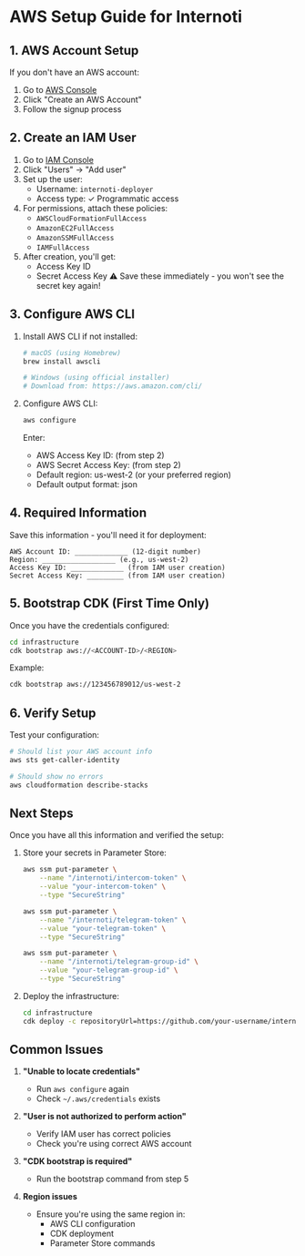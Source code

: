 # AWS Setup Guide for Internoti

## 1. AWS Account Setup

If you don't have an AWS account:
1. Go to [AWS Console](https://aws.amazon.com/)
2. Click "Create an AWS Account"
3. Follow the signup process

## 2. Create an IAM User

1. Go to [IAM Console](https://console.aws.amazon.com/iam)
2. Click "Users" → "Add user"
3. Set up the user:
   - Username: `internoti-deployer`
   - Access type: ✓ Programmatic access
4. For permissions, attach these policies:
   - `AWSCloudFormationFullAccess`
   - `AmazonEC2FullAccess`
   - `AmazonSSMFullAccess`
   - `IAMFullAccess`
5. After creation, you'll get:
   - Access Key ID
   - Secret Access Key
   ⚠️ Save these immediately - you won't see the secret key again!

## 3. Configure AWS CLI

1. Install AWS CLI if not installed:
   ```bash
   # macOS (using Homebrew)
   brew install awscli

   # Windows (using official installer)
   # Download from: https://aws.amazon.com/cli/
   ```

2. Configure AWS CLI:
   ```bash
   aws configure
   ```
   Enter:
   - AWS Access Key ID: (from step 2)
   - AWS Secret Access Key: (from step 2)
   - Default region: us-west-2 (or your preferred region)
   - Default output format: json

## 4. Required Information

Save this information - you'll need it for deployment:

```
AWS Account ID: _____________ (12-digit number)
Region: __________________ (e.g., us-west-2)
Access Key ID: _____________ (from IAM user creation)
Secret Access Key: _________ (from IAM user creation)
```

## 5. Bootstrap CDK (First Time Only)

Once you have the credentials configured:

```bash
cd infrastructure
cdk bootstrap aws://<ACCOUNT-ID>/<REGION>
```

Example:
```bash
cdk bootstrap aws://123456789012/us-west-2
```

## 6. Verify Setup

Test your configuration:
```bash
# Should list your AWS account info
aws sts get-caller-identity

# Should show no errors
aws cloudformation describe-stacks
```

## Next Steps

Once you have all this information and verified the setup:

1. Store your secrets in Parameter Store:
   ```bash
   aws ssm put-parameter \
       --name "/internoti/intercom-token" \
       --value "your-intercom-token" \
       --type "SecureString"

   aws ssm put-parameter \
       --name "/internoti/telegram-token" \
       --value "your-telegram-token" \
       --type "SecureString"

   aws ssm put-parameter \
       --name "/internoti/telegram-group-id" \
       --value "your-telegram-group-id" \
       --type "SecureString"
   ```

2. Deploy the infrastructure:
   ```bash
   cd infrastructure
   cdk deploy -c repositoryUrl=https://github.com/your-username/internoti.git
   ```

## Common Issues

1. **"Unable to locate credentials"**
   - Run `aws configure` again
   - Check `~/.aws/credentials` exists

2. **"User is not authorized to perform action"**
   - Verify IAM user has correct policies
   - Check you're using correct AWS account

3. **"CDK bootstrap is required"**
   - Run the bootstrap command from step 5

4. **Region issues**
   - Ensure you're using the same region in:
     * AWS CLI configuration
     * CDK deployment
     * Parameter Store commands